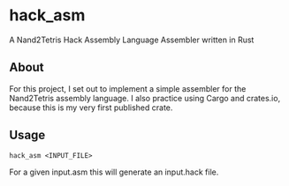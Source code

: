 # hack_asm

A Nand2Tetris Hack Assembly Language Assembler written in Rust

## About

For this project, I set out to implement a simple assembler for the Nand2Tetris assembly language. I also practice using Cargo and crates.io, because this is my very first published crate.

## Usage

```console
hack_asm <INPUT_FILE>
```

For a given input.asm this will generate an input.hack file.
